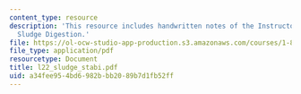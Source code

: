 ```yaml
---
content_type: resource
description: 'This resource includes handwritten notes of the Instructor on the topic:
  Sludge Digestion.'
file: https://ol-ocw-studio-app-production.s3.amazonaws.com/courses/1-85-water-and-wastewater-treatment-engineering-spring-2006/a34fee954bd6982bbb2089b7d1fb52ff_l22_sludge_stabi.pdf
file_type: application/pdf
resourcetype: Document
title: l22_sludge_stabi.pdf
uid: a34fee95-4bd6-982b-bb20-89b7d1fb52ff
---
```

